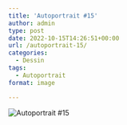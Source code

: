 ```yaml
---
title: 'Autoportrait #15'
author: admin
type: post
date: 2022-10-15T14:26:51+00:00
url: /autoportrait-15/
categories:
  - Dessin
tags:
  - Autoportrait
format: image

---
```

![Autoportrait #15](./img_0238.jpg)